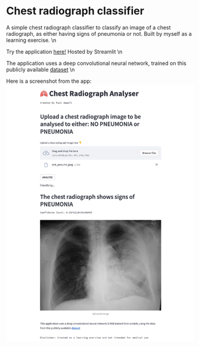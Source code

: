 # Chest radiograph classifier

A simple chest radiograph classifier to classify an image of a chest radiograph, as either having signs of pneumonia or not. 
Built by myself as a learning exercise. 
\n

Try the application [here!](https://pdjewell-cxr-classifier-app-v2-21tcbk.streamlit.app/)
Hosted by Streamlit 
\n

The application uses a deep convolutional neural network, trained on this publicly available [dataset](https://www.kaggle.com/datasets/paultimothymooney/chest-xray-pneumonia)
\n

Here is a screenshot from the app: 
![Screenshot Image](images/screenshot.png)
